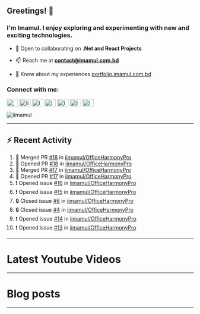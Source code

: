 ## Greetings! 👋
### I'm Imamul. I enjoy exploring and experimenting with new and exciting technologies.

- 🔭 Open to collaborating on **.Net and React Projects**

- 📫 Reach me at **<contact@imamul.com.bd>**

- 📄 Know about my experiences [portfolio.imamul.com.bd](https://portfolio.imamul.com.bd)


### Connect with me:
<p align="left">
<a href="https://dev.to/miin" target="blank"><img align="center" src="https://raw.githubusercontent.com/rahuldkjain/github-profile-readme-generator/master/src/images/icons/Social/devto.svg" alt="miin" height="20" width="30" /></a>
<a href="https://twitter.com/iinayeem" target="blank"><img align="center" src="https://raw.githubusercontent.com/rahuldkjain/github-profile-readme-generator/master/src/images/icons/Social/twitter.svg" alt="iinayeem" height="20" width="30" /></a>
<a href="https://linkedin.com/in/imamulislam" target="blank"><img align="center" src="https://raw.githubusercontent.com/rahuldkjain/github-profile-readme-generator/master/src/images/icons/Social/linked-in-alt.svg" alt="imamulislam" height="20" width="30" /></a>
<a href="https://fb.com/imamulislamnayeem" target="blank"><img align="center" src="https://raw.githubusercontent.com/rahuldkjain/github-profile-readme-generator/master/src/images/icons/Social/facebook.svg" alt="imamulislamnayeem" height="20" width="30" /></a>
<a href="https://www.youtube.com/@imamulislamnayeem" target="blank"><img align="center" src="https://raw.githubusercontent.com/rahuldkjain/github-profile-readme-generator/master/src/images/icons/Social/youtube.svg" alt="imamulislamnayeem" height="20" width="30" /></a>
<a href="https://www.hackerrank.com/imamul_islam_dev" target="blank"><img align="center" src="https://raw.githubusercontent.com/rahuldkjain/github-profile-readme-generator/master/src/images/icons/Social/hackerrank.svg" alt="imamul_islam_dev" height="20" width="30" /></a>
<a href="https://www.leetcode.com/imamulislam" target="blank"><img align="center" src="https://raw.githubusercontent.com/rahuldkjain/github-profile-readme-generator/master/src/images/icons/Social/leet-code.svg" alt="imamulislam" height="20" width="30" /></a>
</p>

<p align="left"> <img src="https://komarev.com/ghpvc/?username=iimamul&label=Profile%20views&color=0e75b6&style=flat" alt="iimamul" /> </p>

---

## :zap: Recent Activity

<!--START_SECTION:activity-->
1. 🎉 Merged PR [#18](https://github.com/iimamul/OfficeHarmonyPro/pull/18) in [iimamul/OfficeHarmonyPro](https://github.com/iimamul/OfficeHarmonyPro)
2. 💪 Opened PR [#18](https://github.com/iimamul/OfficeHarmonyPro/pull/18) in [iimamul/OfficeHarmonyPro](https://github.com/iimamul/OfficeHarmonyPro)
3. 🎉 Merged PR [#17](https://github.com/iimamul/OfficeHarmonyPro/pull/17) in [iimamul/OfficeHarmonyPro](https://github.com/iimamul/OfficeHarmonyPro)
4. 💪 Opened PR [#17](https://github.com/iimamul/OfficeHarmonyPro/pull/17) in [iimamul/OfficeHarmonyPro](https://github.com/iimamul/OfficeHarmonyPro)
5. ❗ Opened issue [#16](https://github.com/iimamul/OfficeHarmonyPro/issues/16) in [iimamul/OfficeHarmonyPro](https://github.com/iimamul/OfficeHarmonyPro)
6. ❗ Opened issue [#15](https://github.com/iimamul/OfficeHarmonyPro/issues/15) in [iimamul/OfficeHarmonyPro](https://github.com/iimamul/OfficeHarmonyPro)
7. 🔒 Closed issue [#6](https://github.com/iimamul/OfficeHarmonyPro/issues/6) in [iimamul/OfficeHarmonyPro](https://github.com/iimamul/OfficeHarmonyPro)
8. 🔒 Closed issue [#4](https://github.com/iimamul/OfficeHarmonyPro/issues/4) in [iimamul/OfficeHarmonyPro](https://github.com/iimamul/OfficeHarmonyPro)
9. ❗ Opened issue [#14](https://github.com/iimamul/OfficeHarmonyPro/issues/14) in [iimamul/OfficeHarmonyPro](https://github.com/iimamul/OfficeHarmonyPro)
10. ❗ Opened issue [#13](https://github.com/iimamul/OfficeHarmonyPro/issues/13) in [iimamul/OfficeHarmonyPro](https://github.com/iimamul/OfficeHarmonyPro)
<!--END_SECTION:activity-->
---
# Latest Youtube Videos
<!-- YOUTUBE-LIST:START -->
<!-- YOUTUBE-LIST:END -->
---
# Blog posts
<!-- BLOG-POST-LIST:START -->
<!-- BLOG-POST-LIST:END -->
---
<!--<p><img align="center" src="https://github-readme-stats.vercel.app/api/top-langs?username=iimamul&show_icons=true&locale=en&layout=compact" alt="iimamul" /></p>--!>
